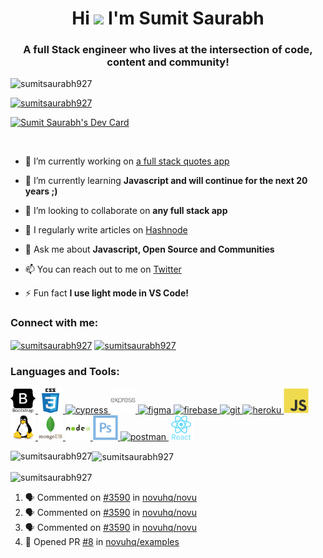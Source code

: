 <h1 align="center">Hi <img src="https://raw.githubusercontent.com/MartinHeinz/MartinHeinz/master/wave.gif" width="30px"> I'm Sumit Saurabh</h1>
<h3 align="center">A full Stack engineer who lives at the intersection of code, content and community!</h3>

<p align="left"> <img src="https://komarev.com/ghpvc/?username=sumitsaurabh927&label=Profile%20views&color=0e75b6&style=flat" alt="sumitsaurabh927" /> </p>


<p align="left"> <a href="https://twitter.com/sumitsaurabh927" target="blank"><img src="https://img.shields.io/twitter/follow/sumitsaurabh927?logo=twitter&style=for-the-badge" alt="sumitsaurabh927" /></a> </p>


<a href="https://api.daily.dev/devcards/7d94ae10a1cc42f39f319acddfaf2e5b.png?r=6b7"><img src="https://api.daily.dev/devcards/7d94ae10a1cc42f39f319acddfaf2e5b.png?r=6b7" width="400" alt="Sumit Saurabh's Dev Card"/></a>

<p align="left"> <a href="https://twitter.com/" target="blank"><img src="https://img.shields.io/twitter/follow/?logo=twitter&style=for-the-badge" alt="" /></a> </p>

- 🔭 I’m currently working on [a full stack quotes app](https://github.com/sumitsaurabh927/star-wars-quotes)

- 🌱 I’m currently learning **Javascript and will continue for the next 20 years ;)**

- 👯 I’m looking to collaborate on **any full stack app**

- 📝 I regularly write articles on [Hashnode](https://sumitsaurabh.hashnode.dev/)

- 💬 Ask me about **Javascript, Open Source and Communities**

- 📫 You can reach out to me on [Twitter](https://twitter.com/sumitsaurabh927)

- ⚡ Fun fact **I use light mode in VS Code!**

<h3 align="left">Connect with me:</h3>
<p align="left">
<a href="https://twitter.com/sumitsaurabh927" target="blank"><img align="center" src="https://raw.githubusercontent.com/rahuldkjain/github-profile-readme-generator/master/src/images/icons/Social/twitter.svg" alt="sumitsaurabh927" height="30" width="40" /></a>
<a href="https://linkedin.com/in/sumitsaurabh927" target="blank"><img align="center" src="https://raw.githubusercontent.com/rahuldkjain/github-profile-readme-generator/master/src/images/icons/Social/linked-in-alt.svg" alt="sumitsaurabh927" height="30" width="40" /></a>
</p>

<h3 align="left">Languages and Tools:</h3>
<p align="left"> <a href="https://getbootstrap.com" target="_blank" rel="noreferrer"> <img src="https://raw.githubusercontent.com/devicons/devicon/master/icons/bootstrap/bootstrap-plain-wordmark.svg" alt="bootstrap" width="40" height="40"/> </a> <a href="https://www.w3schools.com/css/" target="_blank" rel="noreferrer"> <img src="https://raw.githubusercontent.com/devicons/devicon/master/icons/css3/css3-original-wordmark.svg" alt="css3" width="40" height="40"/> </a> <a href="https://www.cypress.io" target="_blank" rel="noreferrer"> <img src="https://raw.githubusercontent.com/simple-icons/simple-icons/6e46ec1fc23b60c8fd0d2f2ff46db82e16dbd75f/icons/cypress.svg" alt="cypress" width="40" height="40"/> </a> <a href="https://expressjs.com" target="_blank" rel="noreferrer"> <img src="https://raw.githubusercontent.com/devicons/devicon/master/icons/express/express-original-wordmark.svg" alt="express" width="40" height="40"/> </a> <a href="https://www.figma.com/" target="_blank" rel="noreferrer"> <img src="https://www.vectorlogo.zone/logos/figma/figma-icon.svg" alt="figma" width="40" height="40"/> </a> <a href="https://firebase.google.com/" target="_blank" rel="noreferrer"> <img src="https://www.vectorlogo.zone/logos/firebase/firebase-icon.svg" alt="firebase" width="40" height="40"/> </a> <a href="https://git-scm.com/" target="_blank" rel="noreferrer"> <img src="https://www.vectorlogo.zone/logos/git-scm/git-scm-icon.svg" alt="git" width="40" height="40"/> </a> <a href="https://heroku.com" target="_blank" rel="noreferrer"> <img src="https://www.vectorlogo.zone/logos/heroku/heroku-icon.svg" alt="heroku" width="40" height="40"/> </a> <a href="https://developer.mozilla.org/en-US/docs/Web/JavaScript" target="_blank" rel="noreferrer"> <img src="https://raw.githubusercontent.com/devicons/devicon/master/icons/javascript/javascript-original.svg" alt="javascript" width="40" height="40"/> </a> <a href="https://www.linux.org/" target="_blank" rel="noreferrer"> <img src="https://raw.githubusercontent.com/devicons/devicon/master/icons/linux/linux-original.svg" alt="linux" width="40" height="40"/> </a> <a href="https://www.mongodb.com/" target="_blank" rel="noreferrer"> <img src="https://raw.githubusercontent.com/devicons/devicon/master/icons/mongodb/mongodb-original-wordmark.svg" alt="mongodb" width="40" height="40"/> </a> <a href="https://nodejs.org" target="_blank" rel="noreferrer"> <img src="https://raw.githubusercontent.com/devicons/devicon/master/icons/nodejs/nodejs-original-wordmark.svg" alt="nodejs" width="40" height="40"/> </a> <a href="https://www.photoshop.com/en" target="_blank" rel="noreferrer"> <img src="https://raw.githubusercontent.com/devicons/devicon/master/icons/photoshop/photoshop-line.svg" alt="photoshop" width="40" height="40"/> </a> <a href="https://postman.com" target="_blank" rel="noreferrer"> <img src="https://www.vectorlogo.zone/logos/getpostman/getpostman-icon.svg" alt="postman" width="40" height="40"/> </a> <a href="https://reactjs.org/" target="_blank" rel="noreferrer"> <img src="https://raw.githubusercontent.com/devicons/devicon/master/icons/react/react-original-wordmark.svg" alt="react" width="40" height="40"/> </a> </p>

<p><img align="left" src="https://github-readme-stats.vercel.app/api/top-langs?username=sumitsaurabh927&show_icons=true&locale=en&layout=compact" alt="sumitsaurabh927" /></p>


<p><img align="center" src="https://github-readme-stats.vercel.app/api?username=sumitsaurabh927&show_icons=true&locale=en" alt="sumitsaurabh927" /></p>


<!--
<p><img align="center" src="https://github-readme-stats.vercel.app/api?username=sumitsaurabh927&count_private=true" alt="sumitsaurabh927" /></p>
-->

<p><img align="center" src="https://github-readme-streak-stats.herokuapp.com/?user=sumitsaurabh927&" alt="sumitsaurabh927" /></p>

<!--START_SECTION:activity-->
1. 🗣 Commented on [#3590](https://github.com/novuhq/novu/issues/3590) in [novuhq/novu](https://github.com/novuhq/novu)
2. 🗣 Commented on [#3590](https://github.com/novuhq/novu/issues/3590) in [novuhq/novu](https://github.com/novuhq/novu)
3. 🗣 Commented on [#3590](https://github.com/novuhq/novu/issues/3590) in [novuhq/novu](https://github.com/novuhq/novu)
4. 💪 Opened PR [#8](https://github.com/novuhq/examples/pull/8) in [novuhq/examples](https://github.com/novuhq/examples)
<!--END_SECTION:activity-->
